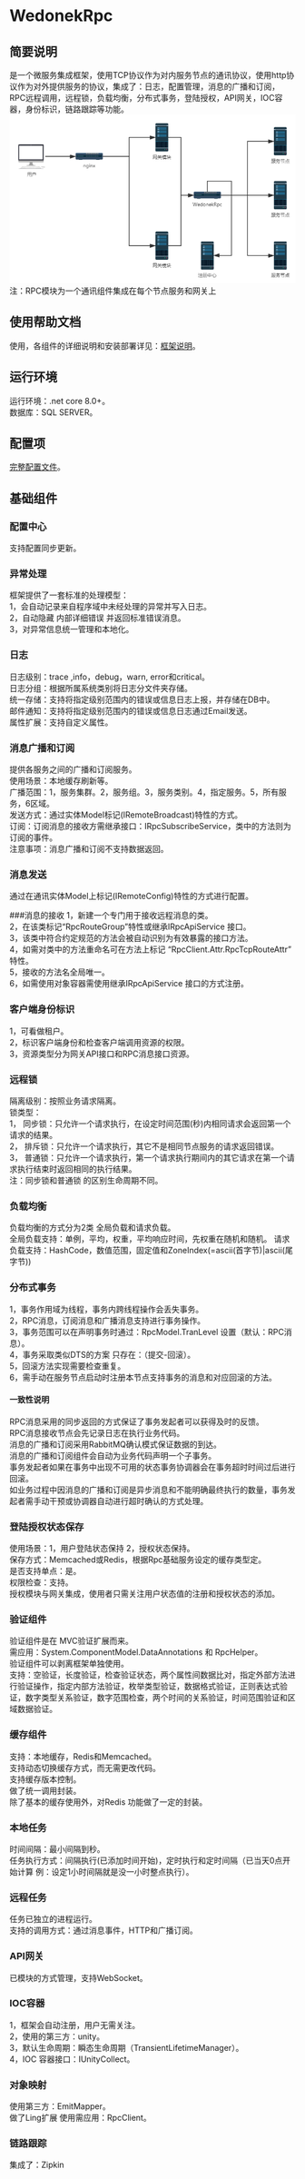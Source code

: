 # WedonekRpc
## 简要说明
   是一个微服务集成框架，使用TCP协议作为对内服务节点的通讯协议，使用http协议作为对外提供服务的协议，集成了：日志，配置管理，消息的广播和订阅，RPC远程调用，远程锁，负载均衡，分布式事务，登陆授权，API网关，IOC容器，身份标识，链路跟踪等功能。
   ![框架图](file/kj.png "框架图")
   注：RPC模块为一个通讯组件集成在每个节点服务和网关上
## 使用帮助文档
   使用，各组件的详细说明和安装部署详见：[框架说明](Doc/框架说明.docx)。
## 运行环境
 运行环境：.net core 8.0+。
 <br/>
 数据库：SQL SERVER。
## 配置项
[完整配置文件](file/LocalConfig.json)。
## 基础组件
### 配置中心
支持配置同步更新。
### 异常处理
框架提供了一套标准的处理模型：  
1，会自动记录来自程序域中未经处理的异常并写入日志。  
2，自动隐藏 内部详细错误 并返回标准错误消息。  
3，对异常信息统一管理和本地化。  
### 日志
日志级别：trace ,info，debug，warn, error和critical。  
日志分组：根据所属系统类别将日志分文件夹存储。  
统一存储：支持将指定级别范围内的错误或信息日志上报，并存储在DB中。  
邮件通知：支持将指定级别范围内的错误或信息日志通过Email发送。  
属性扩展：支持自定义属性。  
### 消息广播和订阅
提供各服务之间的广播和订阅服务。  
使用场景：本地缓存刷新等。  
广播范围：1，服务集群。2，服务组。3，服务类别。4，指定服务。5，所有服务，6区域。  
发送方式：通过实体Model标记(IRemoteBroadcast)特性的方式。  
订阅：订阅消息的接收方需继承接口：IRpcSubscribeService，类中的方法则为订阅的事件。  
注意事项：消息广播和订阅不支持数据返回。  
### 消息发送
通过在通讯实体Model上标记(IRemoteConfig)特性的方式进行配置。

###消息的接收
1，新建一个专门用于接收远程消息的类。  
2，在该类标记“RpcRouteGroup”特性或继承IRpcApiService 接口。  
3，该类中符合约定规范的方法会被自动识别为有效暴露的接口方法。  
4，如需对类中的方法重命名可在方法上标记 “RpcClient.Attr.RpcTcpRouteAttr” 特性。  
5，接收的方法名全局唯一。  
6，如需使用对象容器需使用继承IRpcApiService 接口的方式注册。  

### 客户端身份标识
1，可看做租户。  
2，标识客户端身份和检查客户端调用资源的权限。  
3，资源类型分为网关API接口和RPC消息接口资源。  

### 远程锁
隔离级别：按照业务请求隔离。  
锁类型：  
1，	同步锁：只允许一个请求执行，在设定时间范围(秒)内相同请求会返回第一个请求的结果。  
2，	排斥锁：只允许一个请求执行，其它不是相同节点服务的请求返回错误。  
3，	普通锁：只允许一个请求执行，第一个请求执行期间内的其它请求在第一个请求执行结束时返回相同的执行结果。  
注：同步锁和普通锁 的区别生命周期不同。  

### 负载均衡
负载均衡的方式分为2类 全局负载和请求负载。  
全局负载支持：单例，平均，权重，平均响应时间，先权重在随机和随机。
请求负载支持：HashCode，数值范围，固定值和ZoneIndex(=ascii(首字节)|ascii(尾字节))

### 分布式事务
1，事务作用域为线程，事务内跨线程操作会丢失事务。  
2，RPC消息，订阅消息和广播消息支持进行事务操作。  
3，事务范围可以在声明事务时通过：RpcModel.TranLevel 设置（默认：RPC消息）。  
4，事务采取类似DTS的方案 只存在：（提交-回滚）。  
5，回滚方法实现需要检查重复。  
6，需手动在服务节点启动时注册本节点支持事务的消息和对应回滚的方法。  
#### 一致性说明
RPC消息采用的同步返回的方式保证了事务发起者可以获得及时的反馈。  
RPC消息接收节点会先记录日志在执行业务代码。  
消息的广播和订阅采用RabbitMQ确认模式保证数据的到达。  
消息的广播和订阅组件会自动为业务代码声明一个子事务。  
事务发起者如果在事务中出现不可用的状态事务协调器会在事务超时时间过后进行回滚。  
如业务过程中因消息的广播和订阅是异步消息和不能明确最终执行的数量，事务发起者需手动干预或协调器自动进行超时确认的方式处理。

### 登陆授权状态保存
使用场景：1，用户登陆状态保持 2，授权状态保持。  
保存方式：Memcached或Redis，根据Rpc基础服务设定的缓存类型定。  
是否支持单点：是。  
权限检查：支持。  
授权模块与网关集成，使用者只需关注用户状态值的注册和授权状态的添加。
### 验证组件
 验证组件是在 MVC验证扩展而来。  
需应用：System.ComponentModel.DataAnnotations 和 RpcHelper。  
验证组件可以剥离框架单独使用。  
支持：空验证，长度验证，检查验证状态，两个属性间数据比对，指定外部方法进行验证操作，指定内部方法验证，枚举类型验证，数据格式验证，正则表达式验证，数字类型关系验证，数字范围检查，两个时间的关系验证，时间范围验证和区域数据验证。

### 缓存组件
支持：本地缓存，Redis和Memcached。   
支持动态切换缓存方式，而无需更改代码。  
支持缓存版本控制。  
做了统一调用封装。  
除了基本的缓存使用外，对Redis 功能做了一定的封装。
### 本地任务
时间间隔：最小间隔到秒。  
任务执行方式：间隔执行(已添加时间开始)，定时执行和定时间隔（已当天0点开始计算 例：设定1小时间隔就是没一小时整点执行）。  
### 远程任务
任务已独立的进程运行。  
支持的调用方式：通过消息事件，HTTP和广播订阅。

### API网关
已模块的方式管理，支持WebSocket。

### IOC容器
1，框架会自动注册，用户无需关注。  
2，使用的第三方：unity。  
3，默认生命周期：瞬态生命周期（TransientLifetimeManager）。  
4，IOC 容器接口：IUnityCollect。  

### 对象映射
使用第三方：EmitMapper。  
做了Ling扩展 使用需应用：RpcClient。

### 链路跟踪
集成了：Zipkin